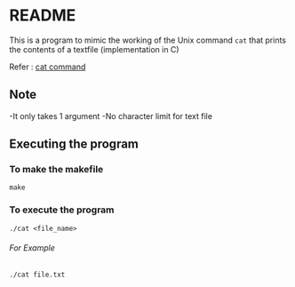 # README
This is a program to mimic the working of the Unix command `cat` that prints the contents of a textfile (implementation in C)

Refer : [cat command](https://man7.org/linux/man-pages/man1/cat.1.html)

## Note
-It only takes 1 argument
-No character limit for text file

## Executing the program

### To make the makefile

`make`

### To execute the program

`./cat <file_name>`

###### For Example 

`./cat file.txt`



